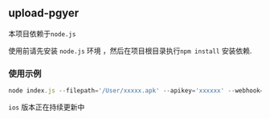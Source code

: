 ## upload-pgyer
本项目依赖于`node.js`

使用前请先安装 `node.js` 环境 ，然后在项目根目录执行`npm install` 安装依赖.
### 使用示例
```js
node index.js --filepath='/User/xxxxx.apk' --apikey='xxxxxx' --webhook='https://www.baidu.com/' --buildurl='https://www.baidu.com/'
```
`ios` 版本正在持续更新中
